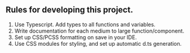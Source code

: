 ## Rules for developing this project.

1. Use Typescript. Add types to all functions and variables.
2. Write documentation for each medium to large function/component.
3. Set up CSS/PCSS formatting on save in your IDE.
4. Use CSS modules for styling, and set up automatic d.ts generation.
